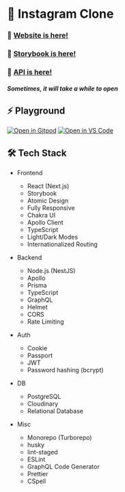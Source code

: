 # 📸 Instagram Clone
### 🥳 [Website is here!](https://app.instagram-clone.net/)
### 📓 [Storybook is here!](https://app.instagram-clone.net/storybook/)
### 🚀 [API is here!](https://studio.apollographql.com/public/Instagram-Clone-b7jzle/home?variant=current)
##### *Sometimes, it will take a while to open*

## ⚡ Playground
[![Open in Gitpod](https://user-images.githubusercontent.com/83388735/176985020-ae46023b-27da-4e1b-9bc2-546be5cfef16.svg)](https://gitpod.io/#https://github.com/kentayamada-dev/instagram-clone)
[![Open in VS Code](https://user-images.githubusercontent.com/83388735/176984885-805a0a4d-41ea-43ef-b258-b522c1cc2846.svg)](https://vscode.dev/github/kentayamada-dev/instagram-clone)

## 🛠️ Tech Stack
- Frontend
  - React (Next.js)
  - Storybook
  - Atomic Design
  - Fully Responsive
  - Chakra UI
  - Apollo Client
  - TypeScript
  - Light/Dark Modes
  - Internationalized Routing

- Backend
  - Node.js (NestJS)
  - Apollo
  - Prisma
  - TypeScript
  - GraphQL
  - Helmet
  - CORS
  - Rate Limiting

- Auth
  - Cookie
  - Passport
  - JWT
  - Password hashing (bcrypt)

- DB
  - PostgreSQL
  - Cloudinary
  - Relational Database

- Misc
  - Monorepo (Turborepo)
  - husky
  - lint-staged
  - ESLint
  - GraphQL Code Generator
  - Prettier
  - CSpell

